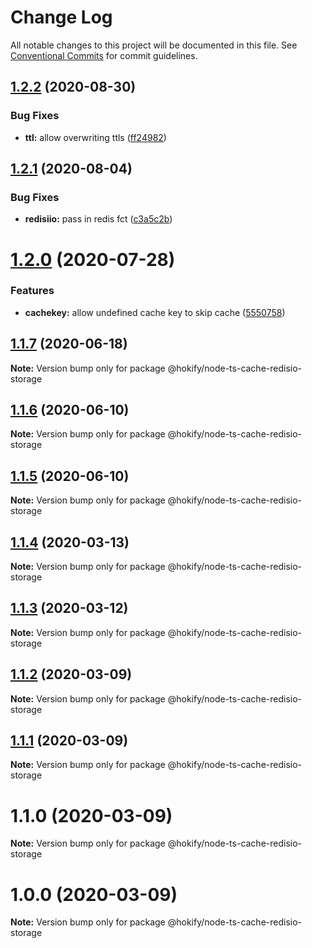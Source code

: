 # Change Log

All notable changes to this project will be documented in this file.
See [Conventional Commits](https://conventionalcommits.org) for commit guidelines.

## [1.2.2](https://github.com/hokify/node-ts-cache/compare/@hokify/node-ts-cache-redisio-storage@1.2.1...@hokify/node-ts-cache-redisio-storage@1.2.2) (2020-08-30)


### Bug Fixes

* **ttl:** allow overwriting ttls ([ff24982](https://github.com/hokify/node-ts-cache/commit/ff249827995bac6942c5492ac343702b60ec5b76))





## [1.2.1](https://github.com/hokify/node-ts-cache/compare/@hokify/node-ts-cache-redisio-storage@1.2.0...@hokify/node-ts-cache-redisio-storage@1.2.1) (2020-08-04)


### Bug Fixes

* **redisiio:** pass in redis fct ([c3a5c2b](https://github.com/hokify/node-ts-cache/commit/c3a5c2bc639fb3fc98597aa0d8707c79c3f6f992))





# [1.2.0](https://github.com/hokify/node-ts-cache/compare/@hokify/node-ts-cache-redisio-storage@1.1.7...@hokify/node-ts-cache-redisio-storage@1.2.0) (2020-07-28)


### Features

* **cachekey:** allow undefined cache key to skip cache ([5550758](https://github.com/hokify/node-ts-cache/commit/555075821c6e581aebb41c76cb6b81fe56724f98))





## [1.1.7](https://github.com/hokify/node-ts-cache/compare/@hokify/node-ts-cache-redisio-storage@1.1.6...@hokify/node-ts-cache-redisio-storage@1.1.7) (2020-06-18)

**Note:** Version bump only for package @hokify/node-ts-cache-redisio-storage





## [1.1.6](https://github.com/hokify/node-ts-cache/compare/@hokify/node-ts-cache-redisio-storage@1.1.5...@hokify/node-ts-cache-redisio-storage@1.1.6) (2020-06-10)

**Note:** Version bump only for package @hokify/node-ts-cache-redisio-storage





## [1.1.5](https://github.com/hokify/node-ts-cache/compare/@hokify/node-ts-cache-redisio-storage@1.1.4...@hokify/node-ts-cache-redisio-storage@1.1.5) (2020-06-10)

**Note:** Version bump only for package @hokify/node-ts-cache-redisio-storage





## [1.1.4](https://github.com/hokify/node-ts-cache/compare/@hokify/node-ts-cache-redisio-storage@1.1.3...@hokify/node-ts-cache-redisio-storage@1.1.4) (2020-03-13)

**Note:** Version bump only for package @hokify/node-ts-cache-redisio-storage





## [1.1.3](https://github.com/hokify/node-ts-cache/compare/@hokify/node-ts-cache-redisio-storage@1.1.2...@hokify/node-ts-cache-redisio-storage@1.1.3) (2020-03-12)

**Note:** Version bump only for package @hokify/node-ts-cache-redisio-storage





## [1.1.2](https://github.com/hokify/node-ts-cache/compare/@hokify/node-ts-cache-redisio-storage@1.1.1...@hokify/node-ts-cache-redisio-storage@1.1.2) (2020-03-09)

**Note:** Version bump only for package @hokify/node-ts-cache-redisio-storage





## [1.1.1](https://github.com/hokify/node-ts-cache/compare/@hokify/node-ts-cache-redisio-storage@1.1.0...@hokify/node-ts-cache-redisio-storage@1.1.1) (2020-03-09)

**Note:** Version bump only for package @hokify/node-ts-cache-redisio-storage





# 1.1.0 (2020-03-09)

**Note:** Version bump only for package @hokify/node-ts-cache-redisio-storage





# 1.0.0 (2020-03-09)

**Note:** Version bump only for package @hokify/node-ts-cache-redisio-storage
